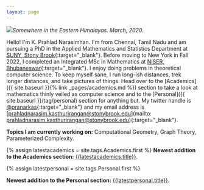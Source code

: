 ```yaml
---
layout: page
---
```


![]({{site.baseurl}}/images/DSC_0191.jpg)*Somewhere in the Eastern Himalayas. March, 2020.*

Hello! I'm K. Prahlad Narasimhan. I'm from Chennai, Tamil Nadu and am pursuing a PhD in the Applied Mathematics and Statistics Department at [SUNY, Stony Brook](https://www.stonybrook.edu){:target="_blank"}. Before moving to New York in Fall 2022, I completed an Integrated MSc in Mathematics  at [NISER, Bhubaneswar](https://www.niser.ac.in){:target="_blank"}. I enjoy doing problems in theoretical computer science. To keep myself  sane, I run long-ish distances, trek longer distances, and take pictures of things. Head over to the [Academics]({{ site.baseurl }}{% link _pages/academics.md %}) section to take a look at mathematics thinly veiled as computer science and to the [Personal]({{ site.baseurl }}/tag/personal) section for anything but. My twitter handle is [@pranarkas](https://twitter.com/pranarkas){:target="_blank"} and my email address is [prahladnarasim.kasthurirangan@stonybrook.edu](mailto: prahladnarasim.kasthurirangan@stonybrook.edu){:target="_blank"}.

**Topics I am currently working on:** Computational Geometry, Graph Theory, Parameterized Complexity.

{% assign latestacademics = site.tags.Academics.first %}
**Newest addition to the Academics section:** [{{latestacademics.title}}]({{latestacademics.url}}).

{% assign latestpersonal = site.tags.Personal.first %} 

**Newest addition to the Personal section:** [{{latestpersonal.title}}]({{latestpersonal.url}}).